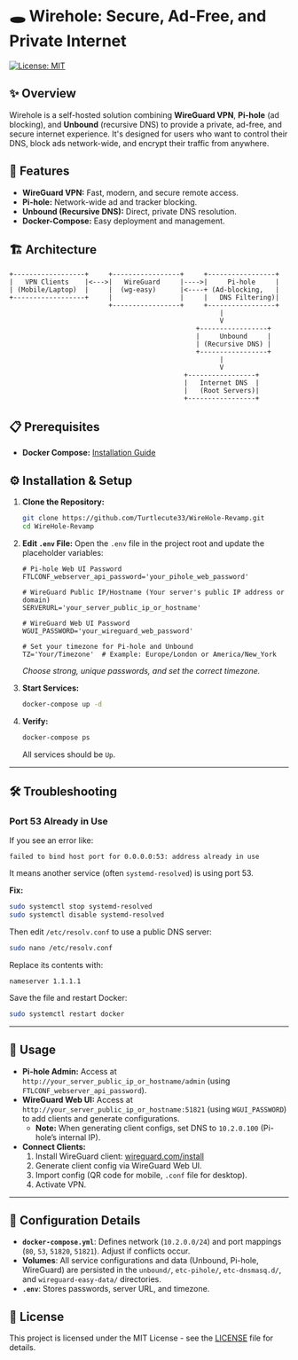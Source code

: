 # 🕳️ Wirehole: Secure, Ad-Free, and Private Internet

[![License: MIT](https://img.shields.io/badge/License-MIT-yellow.svg)](https://opensource.org/licenses/MIT)

## ✨ Overview

Wirehole is a self-hosted solution combining **WireGuard VPN**, **Pi-hole** (ad blocking), and **Unbound** (recursive DNS) to provide a private, ad-free, and secure internet experience. It's designed for users who want to control their DNS, block ads network-wide, and encrypt their traffic from anywhere.

## 🚀 Features

* **WireGuard VPN:** Fast, modern, and secure remote access.
* **Pi-hole:** Network-wide ad and tracker blocking.
* **Unbound (Recursive DNS):** Direct, private DNS resolution.
* **Docker-Compose:** Easy deployment and management.

## 🏗️ Architecture

```
+------------------+     +-----------------+     +-----------------+
|   VPN Clients    |<--->|   WireGuard     |---->|     Pi-hole     |
| (Mobile/Laptop)  |     |  (wg-easy)      |<----+ (Ad-blocking,   |
+------------------+     |                 |     |   DNS Filtering)|
                         +-----------------+     +-----------------+
                                                     |
                                                     V
                                               +-----------------+
                                               |     Unbound     |
                                               | (Recursive DNS) |
                                               +-----------------+
                                                     |
                                                     V
                                            +-----------------+
                                            |   Internet DNS  |
                                            |   (Root Servers)|
                                            +-----------------+
```

## 📋 Prerequisites

* **Docker Compose:** [Installation Guide](https://docs.docker.com/engine/install/)

## ⚙️ Installation & Setup

1. **Clone the Repository:**
    ```bash
    git clone https://github.com/Turtlecute33/WireHole-Revamp.git
    cd WireHole-Revamp
    ```

2. **Edit `.env` File:**
    Open the `.env` file in the project root and update the placeholder variables:

    ```env
    # Pi-hole Web UI Password
    FTLCONF_webserver_api_password='your_pihole_web_password'
    
    # WireGuard Public IP/Hostname (Your server's public IP address or domain)
    SERVERURL='your_server_public_ip_or_hostname'
    
    # WireGuard Web UI Password
    WGUI_PASSWORD='your_wireguard_web_password'

    # Set your timezone for Pi-hole and Unbound
    TZ='Your/Timezone'  # Example: Europe/London or America/New_York
    ```
    *Choose strong, unique passwords, and set the correct timezone.*

3. **Start Services:**
    ```bash
    docker-compose up -d
    ```

4. **Verify:**
    ```bash
    docker-compose ps
    ```
    All services should be `Up`.

---

## 🛠 Troubleshooting

### Port 53 Already in Use

If you see an error like:

```
failed to bind host port for 0.0.0.0:53: address already in use
```

It means another service (often `systemd-resolved`) is using port 53.

**Fix:**
```bash
sudo systemctl stop systemd-resolved
sudo systemctl disable systemd-resolved
```

Then edit `/etc/resolv.conf` to use a public DNS server:
```bash
sudo nano /etc/resolv.conf
```
Replace its contents with:
```
nameserver 1.1.1.1
```
Save the file and restart Docker:
```bash
sudo systemctl restart docker
```

---

## 🚀 Usage

* **Pi-hole Admin:** Access at `http://your_server_public_ip_or_hostname/admin` (using `FTLCONF_webserver_api_password`).
* **WireGuard Web UI:** Access at `http://your_server_public_ip_or_hostname:51821` (using `WGUI_PASSWORD`) to add clients and generate configurations.
    * **Note:** When generating client configs, set DNS to `10.2.0.100` (Pi-hole’s internal IP).
* **Connect Clients:**
    1. Install WireGuard client: [wireguard.com/install](https://www.wireguard.com/install/)
    2. Generate client config via WireGuard Web UI.
    3. Import config (QR code for mobile, `.conf` file for desktop).
    4. Activate VPN.

---

## 🔧 Configuration Details

* **`docker-compose.yml`**: Defines network (`10.2.0.0/24`) and port mappings (`80`, `53`, `51820`, `51821`). Adjust if conflicts occur.
* **Volumes**: All service configurations and data (Unbound, Pi-hole, WireGuard) are persisted in the `unbound/`, `etc-pihole/`, `etc-dnsmasq.d/`, and `wireguard-easy-data/` directories.
* **`.env`**: Stores passwords, server URL, and timezone.


## 📄 License

This project is licensed under the MIT License - see the [LICENSE](LICENSE) file for details.
